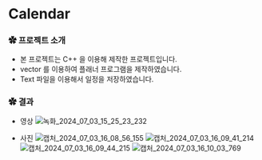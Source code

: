 # Calendar

### ✿ 프로젝트 소개

- 본 프로젝트는 C++ 을 이용해 제작한 프로젝트입니다.
- vector 를 이용하여 플래너 프로그램을 제작하였습니다.
- Text 파일을 이용해서 일정을 저장하였습니다.

### ✿ 결과
- 영상
  ![녹화_2024_07_03_15_25_23_232](https://github.com/cjfghksals/hamster_detector_v3/assets/95117186/d69700b6-6755-4a54-9e1c-02ee1e4054aa)

- 사진
![캡처_2024_07_03_16_08_56_155](https://github.com/cjfghksals/hamster_detector_v3/assets/95117186/80ab2066-43d6-437e-aa4f-75ca904092c6)
![캡처_2024_07_03_16_09_41_214](https://github.com/cjfghksals/hamster_detector_v3/assets/95117186/8d069a59-79b8-4f10-8482-7f211101a541)
![캡처_2024_07_03_16_09_44_215](https://github.com/cjfghksals/hamster_detector_v3/assets/95117186/d78bfcc4-3c7f-4a90-885d-8828cfdc41bc)
![캡처_2024_07_03_16_10_03_769](https://github.com/cjfghksals/hamster_detector_v3/assets/95117186/17896bbe-fb99-48cc-9d77-448fcbea7517)
